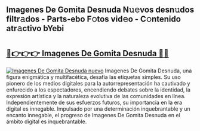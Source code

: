 ## Imagenes De Gomita Desnuda N𝚞𝚎vos desn𝚞dos filtr𝚊dos - Parts-ebo F𝚘tos vid𝚎o - C𝚘ntenido atr𝚊ctivo bYebi

# <h2><a href="http://mb0ozm.tromn.icu/?c=Imagenes+De+Gomita+Desnuda">🔗👉👉👉 Imagenes De Gomita Desnuda 🔗🔗</a></h2>

[![Imagenes De Gomita Desnuda nuevo](https://i.imgur.com/pEAQMta.gif)](http://mb0ozm.tromn.icu/?c=Imagenes+De+Gomita+Desnuda)
Imagenes De Gomita Desnuda, una figura enigmática y multifacética, desafía las etiquetas simples. Su uso pionero de los medios digitales para la autorrepresentación ha cautivado y enfurecido a los espectadores, encendiendo debates sobre la identidad, la expresión artística y la naturaleza evolutiva de las comunidades en línea. Independientemente de sus esfuerzos futuros, su importancia en la era digital es innegable. Impulsado por una determinación inquebrantable y un encanto innegable, el progreso de Imagenes De Gomita Desnuda en el ámbito digital es inquebrantable.
